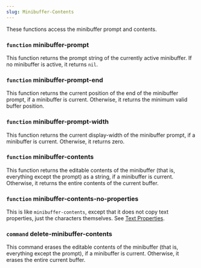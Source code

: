 ```yaml
---
slug: Minibuffer-Contents
---
```


These functions access the minibuffer prompt and contents.

### <span className="tag function">`function`</span> **minibuffer-prompt**

This function returns the prompt string of the currently active minibuffer. If no minibuffer is active, it returns `nil`.

### <span className="tag function">`function`</span> **minibuffer-prompt-end**

This function returns the current position of the end of the minibuffer prompt, if a minibuffer is current. Otherwise, it returns the minimum valid buffer position.

### <span className="tag function">`function`</span> **minibuffer-prompt-width**

This function returns the current display-width of the minibuffer prompt, if a minibuffer is current. Otherwise, it returns zero.

### <span className="tag function">`function`</span> **minibuffer-contents**

This function returns the editable contents of the minibuffer (that is, everything except the prompt) as a string, if a minibuffer is current. Otherwise, it returns the entire contents of the current buffer.

### <span className="tag function">`function`</span> **minibuffer-contents-no-properties**

This is like `minibuffer-contents`, except that it does not copy text properties, just the characters themselves. See [Text Properties](/docs/elisp/Text-Properties).

### <span className="tag command">`command`</span> **delete-minibuffer-contents**

This command erases the editable contents of the minibuffer (that is, everything except the prompt), if a minibuffer is current. Otherwise, it erases the entire current buffer.
